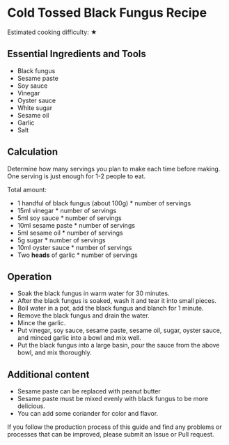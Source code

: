 # Cold Tossed Black Fungus Recipe

Estimated cooking difficulty: ★

## Essential Ingredients and Tools

* Black fungus
* Sesame paste
* Soy sauce
* Vinegar
* Oyster sauce
* White sugar
* Sesame oil
* Garlic
* Salt

## Calculation

Determine how many servings you plan to make each time before making. One serving is just enough for 1-2 people to eat.

Total amount:

* 1 handful of black fungus (about 100g) * number of servings
* 15ml vinegar * number of servings
* 5ml soy sauce * number of servings
* 10ml sesame paste * number of servings
* 5ml sesame oil * number of servings
* 5g sugar * number of servings
* 10ml oyster sauce * number of servings
* Two **heads** of garlic * number of servings

## Operation

* Soak the black fungus in warm water for 30 minutes.
* After the black fungus is soaked, wash it and tear it into small pieces.
* Boil water in a pot, add the black fungus and blanch for 1 minute.
* Remove the black fungus and drain the water.
* Mince the garlic.
* Put vinegar, soy sauce, sesame paste, sesame oil, sugar, oyster sauce, and minced garlic into a bowl and mix well.
* Put the black fungus into a large basin, pour the sauce from the above bowl, and mix thoroughly.

## Additional content

* Sesame paste can be replaced with peanut butter
* Sesame paste must be mixed evenly with black fungus to be more delicious.
* You can add some coriander for color and flavor.

If you follow the production process of this guide and find any problems or processes that can be improved, please submit an Issue or Pull request.

